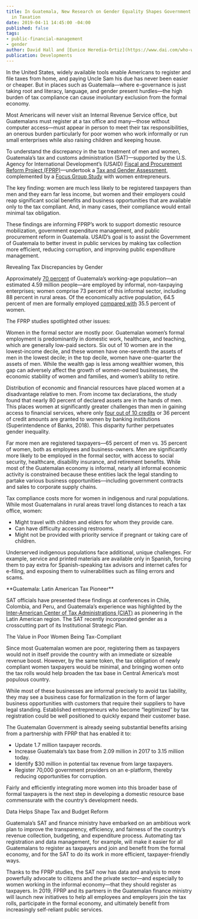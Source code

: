 ```yaml
---
title: In Guatemala, New Research on Gender Equality Shapes Government and USAID Investments
  in Taxation
date: 2019-04-11 14:45:00 -04:00
published: false
tags:
- public-financial-management
- gender
author: David Hall and [Eunice Heredia-Ortiz](https://www.dai.com/who-we-are/our-team/eunice-heredia-ortiz)
publication: Developments
---
```


In the United States, widely available tools enable Americans to register and file taxes from home, and paying Uncle Sam his due has never been easier or cheaper. But in places such as Guatemala—where e-governance is just taking root and literacy, language, and gender present hurdles—the high burden of tax compliance can cause involuntary exclusion from the formal economy.

Most Americans will never visit an Internal Revenue Service office, but Guatemalans must register at a tax office and many—those without computer access—must appear in person to meet their tax responsibilities, an onerous burden particularly for poor women who work informally or run small enterprises while also raising children and keeping house.

To understand the discrepancy in the tax treatment of men and women, Guatemala’s tax and customs administration (SAT)—supported by the U.S. Agency for International Development’s (USAID) [Fiscal and Procurement Reform Project (FPRP)](https://www.dai.com/our-work/projects/guatemala-fiscal-and-procurement-reform-project-fprp)—undertook a [Tax and Gender Assessment](https://portal.sat.gob.gt/portal/descarga/1853/transparencia/35446/guatemala_tributacion_genero_7junio2018_revoct2018.pdf), complemented by a [Focus Group Study](https://portal.sat.gob.gt/portal/descarga/1853/transparencia/35620/fprp_grupos-focales-costos-cumpimiento_mar15_2018_rev-august-2018_rev16092018.pdf) with women entrepreneurs. 

The key finding: women are much less likely to be registered taxpayers than men and they earn far less income, but women and their employers could reap significant social benefits and business opportunities that are available only to the tax compliant. And, in many cases, their compliance would entail minimal tax obligation.

These findings are informing FPRP’s work to support domestic resource mobilization, government expenditure management, and public procurement reform in Guatemala. USAID’s goal is to assist the Government of Guatemala to better invest in public services by making tax collection more efficient, reducing corruption, and improving public expenditure management.

Revealing Tax Discrepancies by Gender

Approximately [70 percent](https://www.ine.gob.gt/index.php/encuestas/empleo-e-ingresos) of Guatemala’s working-age population—an estimated 4.59 million people—are employed by informal, non-taxpaying enterprises; women comprise 73 percent of this informal sector, including 88 percent in rural areas. Of the economically active population, 64.5 percent of men are formally employed [compared with](https://www.ine.gob.gt/index.php/encuestas/empleo-e-ingresos) 35.5 percent of women.

The FPRP studies spotlighted other issues:

Women in the formal sector are mostly poor. Guatemalan women’s formal employment is predominantly in domestic work, healthcare, and teaching, which are generally low-paid sectors. Six out of 10 women are in the lowest-income decile, and these women have one-seventh the assets of men in the lowest decile; in the top decile, women have one-quarter the assets of men. While the wealth gap is less among wealthier women, this gap can adversely affect the growth of women-owned businesses, the economic stability of women and families, and women’s ability to retire.

Distribution of economic and financial resources have placed women at a disadvantage relative to men. From income tax declarations, the study found that nearly 80 percent of declared assets are in the hands of men. This places women at significantly greater challenges than men in gaining access to financial services, where only [four out of 10 credits](https://www.sib.gob.gt/web/sib/inicio) or 36 percent of credit amounts are granted to women by banking institutions (Superintendence of Banks, 2018). This disparity further perpetuates gender inequality.

Far more men are registered taxpayers—65 percent of men vs. 35 percent of women, both as employees and business-owners. Men are significantly more likely to be employed in the formal sector, with access to social security, healthcare, disability insurance, and retirement benefits. While most of the Guatemalan economy is informal, nearly all informal economic activity is constrained because these entities lack the legal standing to partake various business opportunities—including government contracts and sales to corporate supply chains.

Tax compliance costs more for women in indigenous and rural populations. While most Guatemalans in rural areas travel long distances to reach a tax office, women:

* Might travel with children and elders for whom they provide care. 
* Can have difficulty accessing restrooms.
* Might not be provided with priority service if pregnant or taking care of children.

Underserved indigenous populations face additional, unique challenges. For example, service and printed materials are available only in Spanish, forcing them to pay extra for Spanish-speaking tax advisors and internet cafes for e-filing, and exposing them to vulnerabilities such as filing errors and scams.

<aside>**Guatemala: Latin American Tax Pioneer**

SAT officials have presented these findings at conferences in Chile, Colombia, and Peru, and Guatemala’s experience was highlighted by the [Inter-American Center of Tax Administrations (CIAT)](https://www.ciat.org/ciat-participated-in-the-meeting-taxation-with-an-approach-on-gender-the-contribution-of-the-tax-administrations/?lang=en) as pioneering in the Latin American region. The SAT recently incorporated gender as a crosscutting part of its Institutional Strategic Plan.</aside>

The Value in Poor Women Being Tax-Compliant

Since most Guatemalan women are poor, registering them as taxpayers would not in itself provide the country with an immediate or sizeable revenue boost. However, by the same token, the tax obligation of newly compliant women taxpayers would be minimal, and bringing women onto the tax rolls would help broaden the tax base in Central America’s most populous country. 

While most of these businesses are informal precisely to avoid tax liability, they may see a business case for formalization in the form of larger business opportunities with customers that require their suppliers to have legal standing. Established entrepreneurs who become “legitimized” by tax registration could be well positioned to quickly expand their customer base.

The Guatemalan Government is already seeing substantial benefits arising from a partnership with FPRP that has enabled it to:

* Update 1.7 million taxpayer records.
* Increase Guatemala’s tax base from 2.09 million in 2017 to 3.15 million today.
* Identify $30 million in potential tax revenue from large taxpayers.
* Register 70,000 government providers on an e-platform, thereby reducing opportunities for corruption.

Fairly and efficiently integrating more women into this broader base of formal taxpayers is the next step in developing a domestic resource base commensurate with the country’s development needs.

Data Helps Shape Tax and Budget Reform

Guatemala’s SAT and finance ministry have embarked on an ambitious work plan to improve the transparency, efficiency, and fairness of the country’s revenue collection, budgeting, and expenditure process. Automating tax registration and data management, for example, will make it easier for all Guatemalans to register as taxpayers and join and benefit from the formal economy, and for the SAT to do its work in more efficient, taxpayer-friendly ways.

Thanks to the FPRP studies, the SAT now has data and analysis to more powerfully advocate to citizens and the private sector—and especially to women working in the informal economy—that they should register as taxpayers. In 2019, FPRP and its partners in the Guatemalan finance ministry will launch new initiatives to help all employees and employers join the tax rolls, participate in the formal economy, and ultimately benefit from increasingly self-reliant public services.
